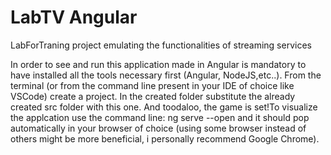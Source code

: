 # LabTV Angular
LabForTraning project emulating the functionalities of streaming services


In order to see and run this application made in Angular is mandatory to have installed all the tools necessary first (Angular, NodeJS,etc..).
From the terminal (or from the command line present in your IDE of choice like VSCode) create a project.
In the created folder substitute the already created src folder with this one.
And toodaloo, the game is set!To visualize the applcation use the command line: ng serve --open 
and it should pop automatically in your browser of choice 
(using some browser instead of others might be more beneficial, i personally recommend Google Chrome).



